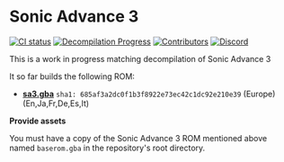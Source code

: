 # Sonic Advance 3
[![CI status][ci-badge]][ci-status-link] [![Decompilation Progress][progress-badge]][progress-link] [![Contributors][contributors-badge]][contributors-link] [![Discord][discord-badge]][discord-link]

[ci-status-link]: https://github.com/SAT-R/sa3/actions/workflows/build.yml
[ci-badge]: https://github.com/SAT-R/sa3/actions/workflows/build.yml/badge.svg

[progress-link]: https://github.com/SAT-R/sa3
[progress-badge]: https://img.shields.io/endpoint?url=https://sat-r.github.io/sa3/reports/progress-sa3-shield.json

[contributors-link]: https://github.com/SAT-R/sa3/graphs/contributors
[contributors-badge]: https://img.shields.io/github/contributors/SAT-R/sa3

[discord-badge]: https://img.shields.io/discord/1052347299457671200
[discord-link]: https://discord.gg/vZTvVH3gA9

This is a work in progress matching decompilation of Sonic Advance 3

It so far builds the following ROM:
* [**sa3.gba**](https://datomatic.no-intro.org/index.php?page=show_record&s=23&n=1521) `sha1: 685af3a2dc0f1b3f8922e73ec42c1dc92e210e39` (Europe) (En,Ja,Fr,De,Es,It)

**Provide assets**

You must have a copy of the Sonic Advance 3 ROM mentioned above named `baserom.gba` in the repository's root directory.

